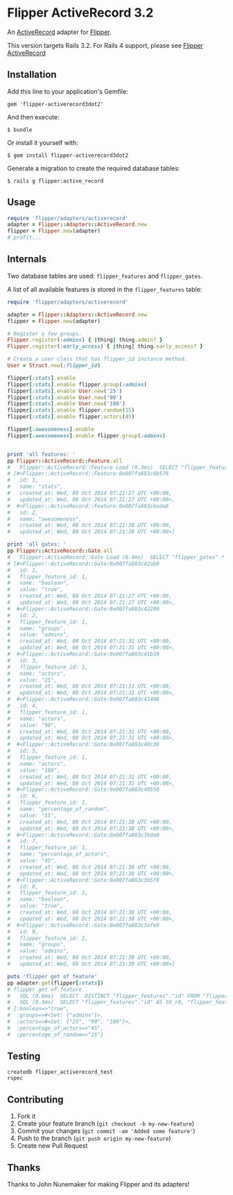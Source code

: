 # Flipper ActiveRecord 3.2

An [ActiveRecord](https://github.com/rails/rails/tree/master/activerecord) adapter for [Flipper](https://github.com/jnunemaker/flipper).

This version targets Rails 3.2. For Rails 4 support, please see
[Flipper ActiveRecord](https://github.com/bgentry/flipper-activerecord)

## Installation

Add this line to your application's Gemfile:

    gem 'flipper-activerecord3dot2'

And then execute:

    $ bundle

Or install it yourself with:

    $ gem install flipper-activerecord3dot2

Generate a migration to create the required database tables:

    $ rails g flipper:active_record

## Usage

```ruby
require 'flipper/adapters/activerecord'
adapter = Flipper::Adapters::ActiveRecord.new
flipper = Flipper.new(adapter)
# profit...
```

## Internals

Two database tables are used: `flipper_features` and `flipper_gates`.

A list of all available features is stored in the `flipper_features` table:

```ruby
require 'flipper/adapters/activerecord'

adapter = Flipper::Adapters::ActiveRecord.new
flipper = Flipper.new(adapter)

# Register a few groups.
Flipper.register(:admins) { |thing| thing.admin? }
Flipper.register(:early_access) { |thing| thing.early_access? }

# Create a user class that has flipper_id instance method.
User = Struct.new(:flipper_id)

flipper[:stats].enable
flipper[:stats].enable flipper.group(:admins)
flipper[:stats].enable User.new('25')
flipper[:stats].enable User.new('90')
flipper[:stats].enable User.new('180')
flipper[:stats].enable flipper.random(15)
flipper[:stats].enable flipper.actors(45)

flipper[:awesomeness].enable
flipper[:awesomeness].enable flipper.group(:admins)


print 'all features: '
pp Flipper::ActiveRecord::Feature.all
#   Flipper::ActiveRecord::Feature Load (0.3ms)  SELECT "flipper_features".* FROM "flipper_features"
# [#<Flipper::ActiveRecord::Feature:0x007fa883c6b578
#   id: 1,
#   name: "stats",
#   created_at: Wed, 08 Oct 2014 07:21:27 UTC +00:00,
#   updated_at: Wed, 08 Oct 2014 07:21:27 UTC +00:00>,
#  #<Flipper::ActiveRecord::Feature:0x007fa883c6ada8
#   id: 2,
#   name: "awesomeness",
#   created_at: Wed, 08 Oct 2014 07:21:38 UTC +00:00,
#   updated_at: Wed, 08 Oct 2014 07:21:38 UTC +00:00>]

print 'all gates: '
pp Flipper::ActiveRecord::Gate.all
#   Flipper::ActiveRecord::Gate Load (0.4ms)  SELECT "flipper_gates".* FROM "flipper_gates"
# [#<Flipper::ActiveRecord::Gate:0x007fa883c42ab0
#   id: 1,
#   flipper_feature_id: 1,
#   name: "boolean",
#   value: "true",
#   created_at: Wed, 08 Oct 2014 07:21:27 UTC +00:00,
#   updated_at: Wed, 08 Oct 2014 07:21:27 UTC +00:00>,
#  #<Flipper::ActiveRecord::Gate:0x007fa883c42290
#   id: 2,
#   flipper_feature_id: 1,
#   name: "groups",
#   value: "admins",
#   created_at: Wed, 08 Oct 2014 07:21:31 UTC +00:00,
#   updated_at: Wed, 08 Oct 2014 07:21:31 UTC +00:00>,
#  #<Flipper::ActiveRecord::Gate:0x007fa883c41b10
#   id: 3,
#   flipper_feature_id: 1,
#   name: "actors",
#   value: "25",
#   created_at: Wed, 08 Oct 2014 07:21:31 UTC +00:00,
#   updated_at: Wed, 08 Oct 2014 07:21:31 UTC +00:00>,
#  #<Flipper::ActiveRecord::Gate:0x007fa883c41408
#   id: 4,
#   flipper_feature_id: 1,
#   name: "actors",
#   value: "90",
#   created_at: Wed, 08 Oct 2014 07:21:31 UTC +00:00,
#   updated_at: Wed, 08 Oct 2014 07:21:31 UTC +00:00>,
#  #<Flipper::ActiveRecord::Gate:0x007fa883c40c38
#   id: 5,
#   flipper_feature_id: 1,
#   name: "actors",
#   value: "180",
#   created_at: Wed, 08 Oct 2014 07:21:31 UTC +00:00,
#   updated_at: Wed, 08 Oct 2014 07:21:31 UTC +00:00>,
#  #<Flipper::ActiveRecord::Gate:0x007fa883c40558
#   id: 6,
#   flipper_feature_id: 1,
#   name: "percentage_of_random",
#   value: "15",
#   created_at: Wed, 08 Oct 2014 07:21:38 UTC +00:00,
#   updated_at: Wed, 08 Oct 2014 07:21:38 UTC +00:00>,
#  #<Flipper::ActiveRecord::Gate:0x007fa883c3bda0
#   id: 7,
#   flipper_feature_id: 1,
#   name: "percentage_of_actors",
#   value: "45",
#   created_at: Wed, 08 Oct 2014 07:21:38 UTC +00:00,
#   updated_at: Wed, 08 Oct 2014 07:21:38 UTC +00:00>,
#  #<Flipper::ActiveRecord::Gate:0x007fa883c3b5f8
#   id: 8,
#   flipper_feature_id: 2,
#   name: "boolean",
#   value: "true",
#   created_at: Wed, 08 Oct 2014 07:21:38 UTC +00:00,
#   updated_at: Wed, 08 Oct 2014 07:21:38 UTC +00:00>,
#  #<Flipper::ActiveRecord::Gate:0x007fa883c3afe0
#   id: 9,
#   flipper_feature_id: 2,
#   name: "groups",
#   value: "admins",
#   created_at: Wed, 08 Oct 2014 07:21:39 UTC +00:00,
#   updated_at: Wed, 08 Oct 2014 07:21:39 UTC +00:00>]

puts 'flipper get of feature'
pp adapter.get(flipper[:stats])
# flipper get of feature
#   SQL (0.6ms)  SELECT  DISTINCT "flipper_features"."id" FROM "flipper_features" LEFT OUTER JOIN "flipper_gates" ON "flipper_gates"."flipper_feature_id" = "flipper_features"."id" WHERE "flipper_features"."name" = $1 LIMIT 1  [["name", "stats"]]
#   SQL (0.3ms)  SELECT "flipper_features"."id" AS t0_r0, "flipper_features"."name" AS t0_r1, "flipper_features"."created_at" AS t0_r2, "flipper_features"."updated_at" AS t0_r3, "flipper_gates"."id" AS t1_r0, "flipper_gates"."flipper_feature_id" AS t1_r1, "flipper_gates"."name" AS t1_r2, "flipper_gates"."value" AS t1_r3, "flipper_gates"."created_at" AS t1_r4, "flipper_gates"."updated_at" AS t1_r5 FROM "flipper_features" LEFT OUTER JOIN "flipper_gates" ON "flipper_gates"."flipper_feature_id" = "flipper_features"."id" WHERE "flipper_features"."name" = $1 AND "flipper_features"."id" IN (1)  [["name", "stats"]]
# {:boolean=>"true",
#  :groups=>#<Set: {"admins"}>,
#  :actors=>#<Set: {"25", "90", "180"}>,
#  :percentage_of_actors=>"45",
#  :percentage_of_random=>"15"}
```

## Testing

```
createdb flipper_activerecord_test
rspec
```

## Contributing

1. Fork it
2. Create your feature branch (`git checkout -b my-new-feature`)
3. Commit your changes (`git commit -am 'Added some feature'`)
4. Push to the branch (`git push origin my-new-feature`)
5. Create new Pull Request

## Thanks

Thanks to John Nunemaker for making Flipper and its adapters!
